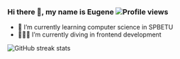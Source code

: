 ### Hi there 👋, my name is Eugene ![Profile views](https://gpvc.arturio.dev/YudjinSud)  

- 🌱 I’m currently learning computer science in SPBETU 
- 👨🏻‍💻 I’m currently diving in frontend development



![GitHub streak stats](https://github-readme-streak-stats.herokuapp.com/?user=YudjinSud)  
